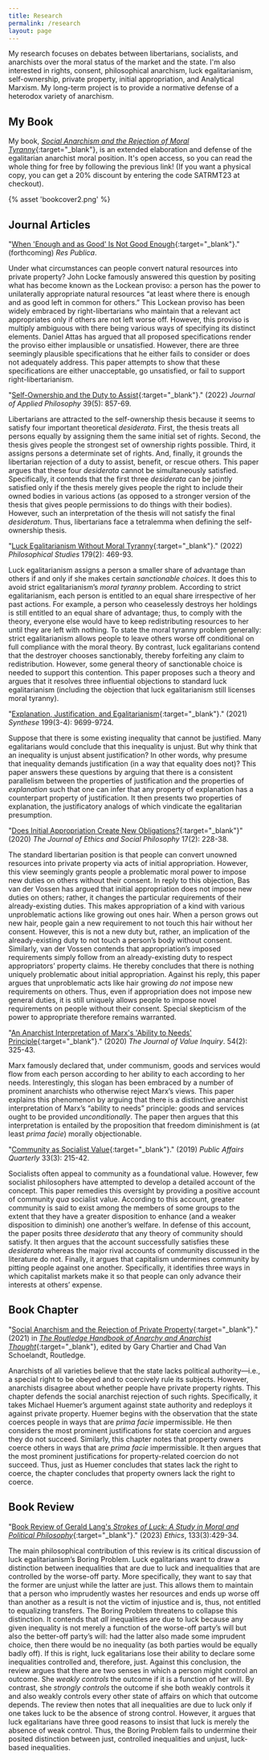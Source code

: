 ```yaml
---
title: Research
permalink: /research
layout: page
---
```

<!-- Google tag (gtag.js) -->
<script async src="https://www.googletagmanager.com/gtag/js?id=G-EX32E7FD6Z"></script>
<script>
  window.dataLayer = window.dataLayer || [];
  function gtag(){dataLayer.push(arguments);}
  gtag('js', new Date());

  gtag('config', 'G-EX32E7FD6Z');
</script>

My research focuses on debates between libertarians, socialists, and anarchists over the moral status of the market and the state. I'm also interested in rights, consent, philosophical anarchism, luck egalitarianism, self-ownership, private property, initial appropriation, and Analytical Marxism.  My long-term project is to provide a normative defense of a heterodox variety of anarchism.

## My Book

My book, [_Social Anarchism and the Rejection of Moral Tyranny_](https://www.cambridge.org/core/books/social-anarchism-and-the-rejection-of-moral-tyranny/6B0E38604D6CE88BCBF699D7D2805E89){:target="_blank"}, is an extended elaboration and defense of the egalitarian anarchist moral position. It's open access, so you can read the whole thing for free by following the previous link! (If you want a physical copy, you can get a 20% discount by entering the code SATRMT23 at checkout).

{% asset 'bookcover2.png' %}

## Journal Articles

"[When 'Enough and as Good' Is Not Good Enough](https://link.springer.com/article/10.1007/s11158-023-09633-z){:target="_blank"}." (forthcoming) _Res Publica_.

Under what circumstances can people convert natural resources into private property? John Locke famously answered this question by positing what has become known as the Lockean proviso: a person has the power to unilaterally appropriate natural resources “at least where there is enough and as good left in common for others.” This Lockean proviso has been widely embraced by right-libertarians who maintain that a relevant act appropriates only if others are not left worse off. However, this proviso is multiply ambiguous with there being various ways of specifying its distinct elements. Daniel Attas has argued that all proposed specifications render the proviso either implausible or unsatisfied. However, there are three seemingly plausible specifications that he either fails to consider or does not adequately address. This paper attempts to show that these specifications are either unacceptable, go unsatisfied, or fail to support right-libertarianism.


"[Self-Ownership and the Duty to Assist](https://onlinelibrary.wiley.com/doi/10.1111/japp.12595){:target="_blank"}." (2022) _Journal of Applied Philosophy_ 39(5): 857-69.

Libertarians are attracted to the self-ownership thesis because it seems to satisfy four important theoretical _desiderata_. First, the thesis treats all persons equally by assigning them the same initial set of rights. Second, the thesis gives people the strongest set of ownership rights possible. Third, it assigns persons a determinate set of rights. And, finally, it grounds the libertarian rejection of a duty to assist, benefit, or rescue others. This paper argues that these four _desiderata_ cannot be simultaneously satisfied. Specifically, it contends that the first three _desiderata_ can be jointly satisfied only if the thesis merely gives people the right to include their owned bodies in various actions (as opposed to a stronger version of the thesis that gives people permissions to do things with their bodies). However, such an interpretation of the thesis will not satisfy the final _desideratum_. Thus, libertarians face a tetralemma when defining the self-ownership thesis.


"[Luck Egalitarianism Without Moral Tyranny](https://link.springer.com/article/10.1007%2Fs11098-021-01667-4){:target="_blank"}." (2022) _Philosophical Studies_ 179(2): 469-93.

Luck egalitarianism assigns a person a smaller share of advantage than others if and only if she makes certain _sanctionable choices_. It does this to avoid strict egalitarianism’s _moral tyranny_ problem. According to strict egalitarianism, each person is entitled to an equal share irrespective of her past actions. For example, a person who ceaselessly destroys her holdings is still entitled to an equal share of advantage; thus, to comply with the theory, everyone else would have to keep redistributing resources to her until they are left with nothing. To state the moral tyranny problem generally: strict egalitarianism allows people to leave others worse off conditional on full compliance with the moral theory. By contrast, luck egalitarians contend that the destroyer chooses sanctionably, thereby forfeiting any claim to redistribution. However, some general theory of sanctionable choice is needed to support this contention. This paper proposes such a theory and argues that it resolves three influential objections to standard luck egalitarianism (including the objection that luck egalitarianism still licenses moral tyranny).


"[Explanation, Justification, and Egalitarianism](https://link.springer.com/article/10.1007/s11229-021-03222-4){:target="_blank"}." (2021) _Synthese_ 199(3-4): 9699-9724.

Suppose that there is some existing inequality that cannot be justified. Many egalitarians would conclude that this inequality is unjust. But why think that an inequality is unjust absent justification? In other words, why presume that inequality demands justification (in a way that equality does not)? This paper answers these questions by arguing that there is a consistent parallelism between the properties of justification and the properties of _explanation_ such that one can infer that any property of explanation has a counterpart property of justification. It then presents two properties of explanation, the justificatory analogs of which vindicate the egalitarian presumption.


"[Does Initial Appropriation Create New Obligations?](http://jesp.org/index.php/jesp/article/view/952){:target="_blank"}" (2020) _The Journal of Ethics and Social Philosophy_ 17(2): 228-38.

The standard libertarian position is that people can convert unowned resources into private property via acts of initial appropriation. However, this view seemingly grants people a problematic moral power to impose new duties on others without their consent. In reply to this objection, Bas van der Vossen has argued that initial appropriation does not impose new duties on others; rather, it changes the particular requirements of their already-existing duties. This makes appropriation of a kind with various unproblematic actions like growing out ones hair. When a person grows out new hair, people gain a new requirement to not touch this hair without her consent. However, this is not a new duty but, rather, an implication of the already-existing duty to not touch a person’s body without consent. Similarly, van der Vossen contends that appropriation’s imposed requirements simply follow from an already-existing duty to respect appropriators’ property claims. He thereby concludes that there is nothing uniquely problematic about initial appropriation. Against his reply, this paper argues that unproblematic acts like hair growing _do not_ impose new requirements on others. Thus, even if appropriation does not impose new general duties, it is still uniquely allows people to impose novel requirements on people without their consent. Special skepticism of the power to appropriate therefore remains warranted.

"[An Anarchist Interpretation of Marx's 'Ability to Needs' Principle](/files/AANP.pdf){:target="_blank"}." (2020) _The Journal of Value Inquiry_. 54(2): 325-43.

Marx famously declared that, under communism, goods and services would flow from each person according to her ability to each according to her needs. Interestingly, this slogan has been embraced by a number of prominent anarchists who otherwise reject Marx’s views. This paper explains this phenomenon by arguing that there is a distinctive anarchist interpretation of Marx’s “ability to needs” principle: goods and services ought to be provided _unconditionally_. The paper then argues that this interpretation is entailed by the proposition that freedom diminishment is (at least _prima facie_) morally objectionable.


"[Community as Socialist Value](/files/Community.pdf){:target="_blank"}." (2019) _Public Affairs Quarterly_ 33(3): 215-42.

Socialists often appeal to community as a foundational value. However, few socialist philosophers have attempted to develop a detailed account of the concept. This paper remedies this oversight by providing a positive account of community _qua_ socialist value. According to this account, greater community is said to exist among the members of some groups to the extent that they have a greater disposition to enhance (and a weaker disposition to diminish) one another’s welfare. In defense of this account, the paper posits three _desiderata_ that any theory of community should satisfy. It then argues that the account successfully satisfies these _desiderata_ whereas the major rival accounts of community discussed in the literature do not. Finally, it argues that capitalism undermines community by pitting people against one another. Specifically, it identifies three ways in which capitalist markets make it so that people can only advance their interests at others’ expense.



## Book Chapter

"[Social Anarchism and the Rejection of Private Property](/files/SpaffordSocialAnarchism.pdf){:target="_blank"}." (2021) in [_The Routledge Handbook of Anarchy and Anarchist Thought_](https://www.routledge.com/The-Routledge-Handbook-of-Anarchy-and-Anarchist-Thought/Chartier-Schoelandt/p/book/9781138737587?fbclid=IwAR1djhuz_0oQd_CY3fza_aIuGvZUmVjk8H0yBn3dJHXP_Op_ZfZ9r6Dk5yc){:target="_blank"}, edited by Gary Chartier and Chad Van Schoelandt, Routledge.

Anarchists of all varieties believe that the state lacks political authority—i.e., a special right to be obeyed and to coercively rule its subjects. However, anarchists disagree about whether people have private property rights. This chapter defends the social anarchist rejection of such rights. Specifically, it takes Michael Huemer’s argument against state authority and redeploys it against private property. Huemer begins with the observation that the state coerces people in ways that are _prima facie_ impermissible. He then considers the most prominent justifications for state coercion and argues they do not succeed. Similarly, this chapter notes that property owners coerce others in ways that are _prima facie_ impermissible. It then argues that the most prominent justifications for property-related coercion do not succeed. Thus, just as Huemer concludes that states lack the right to coerce, the chapter concludes that property owners lack the right to coerce.

## Book Review

"[Book Review of Gerald Lang's _Strokes of Luck: A Study in Moral and Political Philosophy_](files/Lang.pdf){:target="_blank"}." (2023) _Ethics_, 133(3):429-34.

The main philosophical contribution of this review is its critical discussion of luck egalitarianism’s Boring Problem. Luck egalitarians want to draw a distinction between inequalities that are due to luck and inequalities that are controlled by the worse-off party. More specifically, they want to say that the former are unjust while the latter are just. This allows them to maintain that a person who imprudently wastes her resources and ends up worse off than another as a result is not the victim of injustice and is, thus, not entitled to equalizing transfers. The Boring Problem threatens to collapse this distinction. It contends that _all_ inequalities are due to luck because any given inequality is not merely a function of the worse-off party’s will but also the better-off party’s will: had the latter also made some imprudent choice, then there would be no inequality (as both parties would be equally badly off). If this is right, luck egalitarians lose their ability to declare some inequalities controlled and, therefore, just. Against this conclusion, the review argues that there are two senses in which a person might control an outcome. She _weakly controls_ the outcome if it is a function of her will. By contrast, she _strongly controls_ the outcome if she both weakly controls it and also weakly controls every other state of affairs on which that outcome depends. The review then notes that all inequalities are due to luck only if one takes luck to be the absence of strong control. However, it argues that luck egalitarians have three good reasons to insist that luck is merely the absence of weak control. Thus, the Boring Problem fails to undermine their posited distinction between just, controlled inequalities and unjust, luck-based inequalities.
